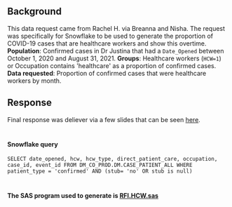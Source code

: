 ## Background 
This data request came from Rachel H. via Breanna and Nisha. The request was specifically for Snowflake to be used to generate the proportion of COVID-19 cases that are healthcare workers and show this overtime. **Population**:  Confirmed cases in Dr Justina that had a `Date_Opened` between October 1, 2020 and August 31, 2021. **Groups**: Healthcare workers (`HCW=1`) or Occupation contains 'healthcare' as a proportion of confirmed cases. **Data requested**: Proportion of confirmed cases that were healthcare workers by month. 

## Response
Final response was deliever via a few slides that can be seen [here](https://docs.google.com/presentation/d/1JiUm_GukAfzZLlpAABx0JAVU9GNQR_MyNJMTOy-enxA/edit?usp=sharing).
#
#### Snowflake query
`SELECT date_opened, hcw, hcw_type, direct_patient_care, occupation, case_id, event_id FROM DM_CO_PROD.DM.CASE_PATIENT_ALL WHERE patient_type = 'confirmed' AND (stub= 'no' OR stub is null)`
#
#### The SAS program used to generate is [RFI.HCW.sas](RFI.HCW.sas)

